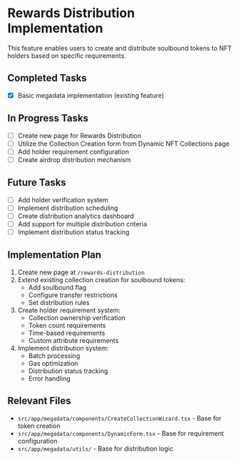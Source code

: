 # Rewards Distribution Implementation

This feature enables users to create and distribute soulbound tokens to NFT holders based on specific requirements.

## Completed Tasks
- [x] Basic megadata implementation (existing feature)

## In Progress Tasks
- [ ] Create new page for Rewards Distribution
- [ ] Utilize the Collection Creation form from Dynamic NFT Collections page
- [ ] Add holder requirement configuration
- [ ] Create airdrop distribution mechanism

## Future Tasks
- [ ] Add holder verification system
- [ ] Implement distribution scheduling
- [ ] Create distribution analytics dashboard
- [ ] Add support for multiple distribution criteria
- [ ] Implement distribution status tracking

## Implementation Plan
1. Create new page at `/rewards-distribution`
2. Extend existing collection creation for soulbound tokens:
   - Add soulbound flag
   - Configure transfer restrictions
   - Set distribution rules
3. Create holder requirement system:
   - Collection ownership verification
   - Token count requirements
   - Time-based requirements
   - Custom attribute requirements
4. Implement distribution system:
   - Batch processing
   - Gas optimization
   - Distribution status tracking
   - Error handling

## Relevant Files
- `src/app/megadata/components/CreateCollectionWizard.tsx` - Base for token creation
- `src/app/megadata/components/DynamicForm.tsx` - Base for requirement configuration
- `src/app/megadata/utils/` - Base for distribution logic 